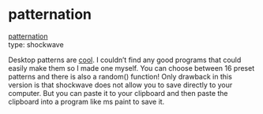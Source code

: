 <!--
  id: 17
  date: 2007-01-07
  modified: 2016-04-17
  slug: patternation
  type: post
  excerpt: <p>patternation type: shockwave Desktop patterns are cool. I couldn&#8217;t find any good programs that could easily make them so I made one myself. You can choose between 16 preset patterns and there is also a random() function! Only drawback in this version is that shockwave does not allow you to save directly to your computer. [&hellip;]</p>
  categories: uncategorized
  tags: 
  inCv: 
  inPortfolio: 
  dateFrom: 
  dateTo: 
-->

# patternation

<p><a title="a pattern creator" href="javascript:Sjeiti.showIFrame('coderef.php?id=592',800,600,'patternation')">patternation</a><br />
type: shockwave</p>
<p>
Desktop patterns are <a target="_blank" href="http://www.k10k.net/frames.aspx?section=patterns">cool</a>. I couldn&#8217;t find any good programs that could easily make them so I made one myself. You can choose between 16 preset patterns and there is also a random() function! Only drawback in this version is that shockwave does not allow you to save directly to your computer. But you can paste it to your clipboard and then paste the clipboard into a program like ms paint to save it. </p>
